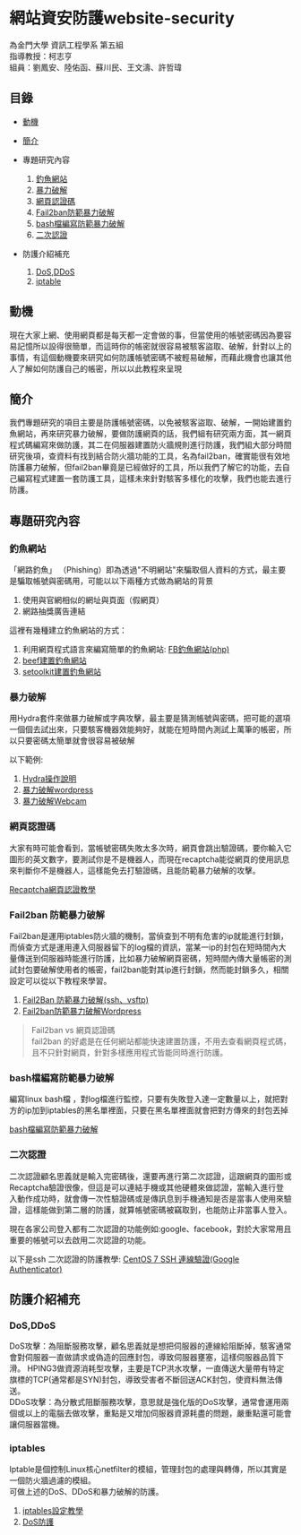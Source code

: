 # 網站資安防護website-security
為金門大學 資訊工程學系 第五組  
指導教授：柯志亨   
組員：劉鳳安、陸佑函、蘇川民、王文濤、許哲瑋

## 目錄
* [動機](https://github.com/NQUwebsecurityproject/website-security#%E5%8B%95%E6%A9%9F) 
* [簡介](https://github.com/NQUwebsecurityproject/website-security#%E7%B0%A1%E4%BB%8B)  
* 專題研究內容  
  1. [釣魚網站](https://github.com/NQUwebsecurityproject/website-security#%E9%87%A3%E9%AD%9A%E7%B6%B2%E7%AB%99)    
  2. [暴力破解](https://github.com/NQUwebsecurityproject/website-security#%E6%9A%B4%E5%8A%9B%E7%A0%B4%E8%A7%A3)   
  3. [網頁認證碼](https://github.com/NQUwebsecurityproject/website-security#%E7%B6%B2%E9%A0%81%E8%AA%8D%E8%AD%89%E7%A2%BC)
  4. [Fail2ban防範暴力破解](https://github.com/NQUwebsecurityproject/website-security#fail2ban-%E9%98%B2%E7%AF%84%E6%9A%B4%E5%8A%9B%E7%A0%B4%E8%A7%A3)
  5. [bash檔編寫防範暴力破解](https://github.com/NQUwebsecurityproject/website-security#bash%E6%AA%94%E7%B7%A8%E5%AF%AB%E9%98%B2%E7%AF%84%E6%9A%B4%E5%8A%9B%E7%A0%B4%E8%A7%A3)
  6. [二次認證](https://github.com/NQUwebsecurityproject/website-security#%E4%BA%8C%E6%AC%A1%E8%AA%8D%E8%AD%89)

* 防護介紹補充
  1. [DoS,DDoS](https://github.com/NQUwebsecurityproject/website-security#dosddos) 
  2. [iptable](https://github.com/NQUwebsecurityproject/website-security#iptables)
## 動機

現在大家上網、使用網頁都是每天都一定會做的事，但當使用的帳號密碼因為要容易記憶所以設得很簡單，而這時你的帳密就很容易被駭客盜取、破解，針對以上的事情，有這個動機要來研究如何防護帳號密碼不被輕易破解，而藉此機會也讓其他人了解如何防護自己的帳密，所以以此教程來呈現

## 簡介
我們專題研究的項目主要是防護帳號密碼，以免被駭客盜取、破解，一開始建置釣魚網站，再來研究暴力破解，要做防護網頁的話，我們組有研究兩方面，其一網頁程式碼編寫來做防護，其二在伺服器建置防火牆規則進行防護，我們組大部分時間研究後項，查資料有找到結合防火牆功能的工具，名為fail2ban，確實能很有效地防護暴力破解，但fail2ban畢竟是已經做好的工具，所以我們了解它的功能，去自己編寫程式建置一套防護工具，這樣未來針對駭客多樣化的攻擊，我們也能去進行防護。

## 專題研究內容

### 釣魚網站
 「網路釣魚」 （Phishing）即為透過"不明網站"來騙取個人資料的方式，最主要是騙取帳號與密碼用，可能以以下兩種方式做為網站的背景  
 1. 使用與官網相似的網址與頁面（假網頁）  
 2. 網路抽獎廣告連結  
 
 這裡有幾種建立釣魚網站的方式：
 1. 利用網頁程式語言來編寫簡單的釣魚網站: [FB釣魚網站(php)](https://github.com/NQUwebsecurityproject/website-security/tree/master/FB%E9%87%A3%E9%AD%9A%E7%B6%B2%E7%AB%99(php))  
 2. [beef建置釣魚網站](https://www.youtube.com/watch?v=3mcEpn0_sJM)    
 3. [setoolkit建置釣魚網站](https://www.youtube.com/watch?v=9n5BQiGtxDk) 

### 暴力破解
用Hydra套件來做暴力破解或字典攻擊，最主要是猜測帳號與密碼，把可能的選項一個個去試出來，只要駭客機器效能夠好，就能在短時間內測試上萬筆的帳密，所以只要密碼太簡單就會很容易被破解

以下範例:
 1. [Hydra操作說明](https://github.com/NQUwebsecurityproject/website-security/tree/master/Hydra%E6%9A%B4%E5%8A%9B%E7%A0%B4%E8%A7%A3/Hydra%E6%93%8D%E4%BD%9C%E8%AA%AA%E6%98%8E) 
 2. [暴力破解wordpress](https://github.com/NQUwebsecurityproject/website-security/tree/master/Hydra%E6%9A%B4%E5%8A%9B%E7%A0%B4%E8%A7%A3/%E6%9A%B4%E5%8A%9B%E7%A0%B4%E8%A7%A3Wordpress)
 3. [暴力破解Webcam](https://github.com/NQUwebsecurityproject/website-security/tree/master/Hydra%E6%9A%B4%E5%8A%9B%E7%A0%B4%E8%A7%A3/%E6%9A%B4%E5%8A%9B%E7%A0%B4%E8%A7%A3Webcam)
    
### 網頁認證碼
大家有時可能會看到，當帳號密碼失敗太多次時，網頁會跳出驗證碼，要你輸入它圖形的英文數字，要測試你是不是機器人，而現在recaptcha能從網頁的使用訊息來判斷你不是機器人，這樣能免去打驗證碼，且能防範暴力破解的攻擊。

[Recaptcha網頁認證教學](https://github.com/NQUwebsecurityproject/website-security/tree/master/Recaptcha%E7%B6%B2%E9%A0%81%E8%AA%8D%E8%AD%89%E6%95%99%E5%AD%B8)

### Fail2ban 防範暴力破解
Fail2ban是運用iptables防火牆的機制，當偵查到不明有危害的ip就能進行封鎖，而偵查方式是運用連入伺服器留下的log檔的資訊，當某一ip的封包在短時間內大量傳送到伺服器時能進行防護，比如暴力破解網頁密碼，短時間內傳大量帳密的測試封包要破解使用者的帳密，fail2ban能對其ip進行封鎖，然而能封鎖多久，相關設定可以從以下教程來學習。

1. [Fail2Ban 防範暴力破解(ssh、vsftp)](https://github.com/NQUwebsecurityproject/website-security/tree/master/Fail2ban%E6%95%99%E5%AD%B8/Fail2Ban%20%E9%98%B2%E7%AF%84%E6%9A%B4%E5%8A%9B%E7%A0%B4%E8%A7%A3(ssh%E3%80%81vsftp))
2. [Fail2ban防範暴力破解Wordpress](https://github.com/NQUwebsecurityproject/website-security/tree/master/Fail2ban%E6%95%99%E5%AD%B8/Fail2ban%20%E9%98%B2%E7%AF%84%20%E6%9A%B4%E5%8A%9B%E7%A0%B4%E8%A7%A3Wordpress)

 > Fail2ban vs 網頁認證碼   
fail2ban 的好處是在任何網站都能快速建置防護，不用去查看網頁程式碼，且不只針對網頁，針對多樣應用程式皆能同時進行防護。

### bash檔編寫防範暴力破解
編寫linux bash檔 ，對log檔進行監控，只要有失敗登入達一定數量以上，就把對方的ip加到iptables的黑名單裡面，只要在黑名單裡面就會把對方傳來的封包丟掉

[bash檔編寫防範暴力破解](https://github.com/NQUwebsecurityproject/website-security/tree/master/bash%E6%AA%94%E7%B7%A8%E5%AF%AB%E9%98%B2%E7%AF%84%E6%9A%B4%E5%8A%9B%E7%A0%B4%E8%A7%A3)

### 二次認證
二次認證顧名思義就是輸入完密碼後，還要再進行第二次認證，這跟網頁的圖形或Recaptcha驗證很像，但這是可以連結手機或其他硬體來做認證，當輸入進行登入動作成功時，就會傳一次性驗證碼或是傳訊息到手機通知是否是當事人使用來驗證，這樣能做到第二層的防護，就算帳號密碼被竊取到，也能防止非當事人登入。

現在各家公司登入都有二次認證的功能例如:google、facebook，對於大家常用且重要的帳號可以去啟用二次認證的功能。

以下是ssh 二次認證的防護教學:
[CentOS 7 SSH 連線驗證(Google Authenticator)](https://github.com/NQUwebsecurityproject/website-security/tree/master/google%E4%BA%8C%E6%AC%A1%E8%AA%8D%E8%AD%89(%E9%98%B2%E6%9A%B4%E5%8A%9B%E7%A0%B4%E8%A7%A3))

## 防護介紹補充
### DoS,DDoS
DoS攻擊：為阻斷服務攻擊，顧名思義就是想把伺服器的連線給阻斷掉，駭客通常會對伺服器一直做請求或偽造的回應封包，導致伺服器壅塞，這樣伺服器品質下滑。 
HPING3做資源消耗型攻擊，主要是TCP洪水攻擊，一直傳送大量帶有特定旗標的TCP(通常都是SYN)封包，導致受害者不斷回送ACK封包，使資料無法傳送。  
DDoS攻擊：為分散式阻斷服務攻擊，意思就是強化版的DoS攻擊，通常會運用兩個或以上的電腦去做攻擊，重點是又增加伺服器資源耗盡的問題，嚴重點還可能會讓伺服器當機。

### iptables
Iptable是個控制Linux核心netfilter的模組，管理封包的處理與轉傳，所以其實是一個防火牆過濾的模組。  
可做上述的DoS、DDoS和暴力破解的防護。
  1. [iptables設定教學](https://github.com/NQUwebsecurityproject/website-security/tree/master/Linux%E9%98%B2%E7%81%AB%E7%89%86iptable%E8%A8%AD%E5%AE%9A)   
2. [DoS防護](https://github.com/LarrySu508/website-security/blob/master/DoS%E9%98%B2%E8%AD%B7/README.md)

